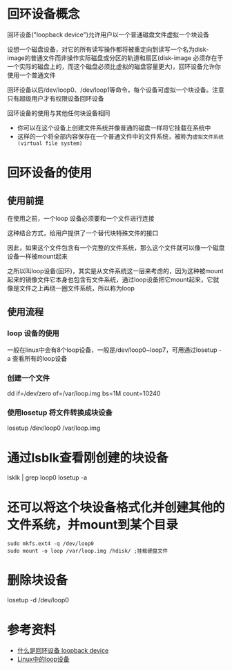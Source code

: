 # 回环设备概念
回环设备("loopback device")允许用户以一个普通磁盘文件虚拟一个块设备

设想一个磁盘设备，对它的所有读写操作都将被重定向到读写一个名为disk-image的普通文件而非操作实际磁盘或分区的轨道和扇区(disk-image 必须存在于一个实际的磁盘上的，而这个磁盘必须比虚拟的磁盘容量更大)，回环设备允许你使用一个普通文件

回环设备以后/dev/loop0、/dev/loop1等命令，每个设备可虚拟一个块设备。注意只有超级用户才有权限设备回环设备

回环设备的使用与其他任何块设备相同
- 你可以在这个设备上创建文件系统并像普通的磁盘一样将它挂载在系统中
- 这样的一个将全部内容保存在一个普通文件中的文件系统，被称为`虚拟文件系统(virtual file system)`

# 回环设备的使用
## 使用前提
在使用之前，一个loop 设备必须要和一个文件进行连接

这种结合方式，给用户提供了一个替代块特殊文件的接口

因此，如果这个文件包含有一个完整的文件系统，那么这个文件就可以像一个磁盘设备一样被mount起来

之所以叫loop设备(回环)，其实是从文件系统这一层来考虑的，因为这种被mount起来的镜像文件它本身也包含有文件系统，通过loop设备把它mount起来，它就像是文件之上再绕一圈文件系统，所以称为loop

## 使用流程
### loop 设备的使用
一般在linux中会有8个loop设备，一般是/dev/loop0~loop7，可用通过losetup -a 查看所有的loop设备

### 创建一个文件
dd if=/dev/zero of=/var/loop.img bs=1M count=10240

### 使用losetup 将文件转换成块设备
losetup /dev/loop0 /var/loop.img

# 通过lsblk查看刚创建的块设备
lsklk | grep loop0
losetup -a

# 还可以将这个块设备格式化并创建其他的文件系统，并mount到某个目录
```
sudo mkfs.ext4 -q /dev/loop0
sudo mount -o loop /var/loop.img /hdisk/ ;挂载硬盘文件
```
# 删除块设备
losetup -d /dev/loop0


# 参考资料
- [什么是回环设备 loopback device](https://blog.csdn.net/zgyrelax/article/details/17579411)
- [Linux中的loop设备](https://www.jianshu.com/p/add423a1f01f)